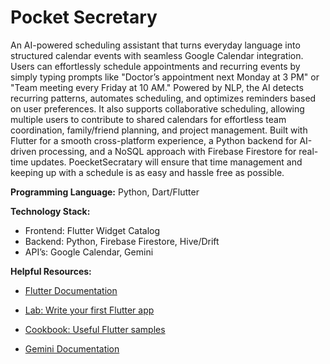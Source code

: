 # Pocket Secretary

An AI-powered scheduling assistant that turns everyday language into structured calendar events with seamless Google Calendar integration. Users can effortlessly schedule appointments and recurring events by simply typing prompts like "Doctor’s appointment next Monday at 3 PM" or "Team meeting every Friday at 10 AM." Powered by NLP, the AI detects recurring patterns, automates scheduling, and optimizes reminders based on user preferences. It also supports collaborative scheduling, allowing multiple users to contribute to shared calendars for effortless team coordination, family/friend planning, and project management. Built with Flutter for a smooth cross-platform experience, a Python backend for AI-driven processing, and a NoSQL approach with Firebase Firestore for real-time updates. PoecketSecratary will ensure that time management and keeping up with a schedule is as easy and hassle free as possible. 

**Programming Language:** Python, Dart/Flutter

**Technology Stack:**
- Frontend: Flutter Widget Catalog
- Backend: Python, Firebase Firestore, Hive/Drift
- API’s: Google Calendar, Gemini

**Helpful Resources:**

- [Flutter Documentation](https://docs.flutter.dev/)
- [Lab: Write your first Flutter app](https://docs.flutter.dev/get-started/codelab)
- [Cookbook: Useful Flutter samples](https://docs.flutter.dev/cookbook)

- [Gemini Documentation](https://ai.google.dev/gemini-api/docs)

